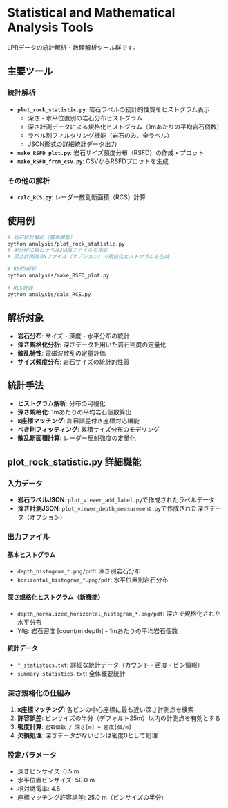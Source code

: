 # Statistical and Mathematical Analysis Tools

LPRデータの統計解析・数理解析ツール群です。

## 主要ツール

### 統計解析
- **`plot_rock_statistic.py`**: 岩石ラベルの統計的性質をヒストグラム表示
  - 深さ・水平位置別の岩石分布ヒストグラム
  - 深さ計測データによる規格化ヒストグラム（1mあたりの平均岩石個数）
  - ラベル別フィルタリング機能（岩石のみ、全ラベル）
  - JSON形式の詳細統計データ出力
- **`make_RSFD_plot.py`**: 岩石サイズ頻度分布（RSFD）の作成・プロット
- **`make_RSFD_from_csv.py`**: CSVからRSFDプロットを生成


### その他の解析
- **`calc_RCS.py`**: レーダー散乱断面積（RCS）計算

## 使用例

```bash
# 岩石統計解析（基本機能）
python analysis/plot_rock_statistic.py
# 実行時に岩石ラベルJSONファイルを指定
# 深さ計測JSONファイル（オプション）で規格化ヒストグラムも生成

# RSFD解析
python analysis/make_RSFD_plot.py

# RCS計算
python analysis/calc_RCS.py
```

## 解析対象

- **岩石分布**: サイズ・深度・水平分布の統計
- **深さ規格化分析**: 深さデータを用いた岩石密度の定量化
- **散乱特性**: 電磁波散乱の定量評価
- **サイズ頻度分布**: 岩石サイズの統計的性質

## 統計手法

- **ヒストグラム解析**: 分布の可視化
- **深さ規格化**: 1mあたりの平均岩石個数算出
- **x座標マッチング**: 許容誤差付き座標対応機能
- **べき則フィッティング**: 累積サイズ分布のモデリング
- **散乱断面積計算**: レーダー反射強度の定量化

## plot_rock_statistic.py 詳細機能

### 入力データ
- **岩石ラベルJSON**: `plot_viewer_add_label.py`で作成されたラベルデータ
- **深さ計測JSON**: `plot_viewer_depth_measurement.py`で作成された深さデータ（オプション）

### 出力ファイル
#### 基本ヒストグラム
- `depth_histogram_*.png/pdf`: 深さ別岩石分布
- `horizontal_histogram_*.png/pdf`: 水平位置別岩石分布

#### 深さ規格化ヒストグラム（新機能）
- `depth_normalized_horizontal_histogram_*.png/pdf`: 深さで規格化された水平分布
- Y軸: 岩石密度 [count/m depth] - 1mあたりの平均岩石個数

#### 統計データ
- `*_statistics.txt`: 詳細な統計データ（カウント・密度・ビン情報）
- `summary_statistics.txt`: 全体概要統計

### 深さ規格化の仕組み
1. **x座標マッチング**: 各ビンの中心座標に最も近い深さ計測点を検索
2. **許容誤差**: ビンサイズの半分（デフォルト25m）以内の計測点を有効とする
3. **密度計算**: `岩石個数 / 深さ[m] = 密度[個/m]`
4. **欠損処理**: 深さデータがないビンは密度0として処理

### 設定パラメータ
- 深さビンサイズ: 0.5 m
- 水平位置ビンサイズ: 50.0 m  
- 相対誘電率: 4.5
- 座標マッチング許容誤差: 25.0 m（ビンサイズの半分）